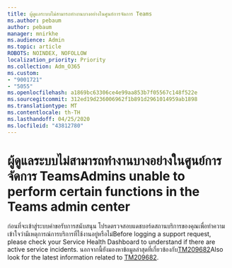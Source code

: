 ```yaml
---
title: ผู้ดูแลระบบไม่สามารถทํางานบางอย่างในศูนย์การจัดการ Teams
ms.author: pebaum
author: pebaum
manager: mnirkhe
ms.audience: Admin
ms.topic: article
ROBOTS: NOINDEX, NOFOLLOW
localization_priority: Priority
ms.collection: Adm_O365
ms.custom:
- "9001721"
- "5055"
ms.openlocfilehash: a1869bc63306ce4e99aa853b7f05567c148f522e
ms.sourcegitcommit: 312ed19d236006962f1b891d2961014959ab1898
ms.translationtype: MT
ms.contentlocale: th-TH
ms.lasthandoff: 04/25/2020
ms.locfileid: "43812780"
---
```

# <a name="admins-unable-to-perform-certain-functions-in-the-teams-admin-center"></a><span data-ttu-id="a1566-102">ผู้ดูแลระบบไม่สามารถทํางานบางอย่างในศูนย์การจัดการ Teams</span><span class="sxs-lookup"><span data-stu-id="a1566-102">Admins unable to perform certain functions in the Teams admin center</span></span>

<span data-ttu-id="a1566-103">ก่อนที่จะเข้าสู่ระบบคําขอรับการสนับสนุน โปรดตรวจสอบแดชบอร์ดสถานบริการของคุณเพื่อทําความเข้าใจว่ามีเหตุการณ์การบริการที่ใช้งานอยู่หรือไม่</span><span class="sxs-lookup"><span data-stu-id="a1566-103">Before logging a support request, please check your Service Health Dashboard to understand if there are active service incidents.</span></span> <span data-ttu-id="a1566-104">นอกจากนี้ยังมองหาข้อมูลล่าสุดที่เกี่ยวข้องกับ[TM209682](https://admin.microsoft.com/AdminPortal/Home/#/servicehealth?eventid=TM209682)</span><span class="sxs-lookup"><span data-stu-id="a1566-104">Also look for the latest information related to [TM209682](https://admin.microsoft.com/AdminPortal/Home/#/servicehealth?eventid=TM209682).</span></span>
